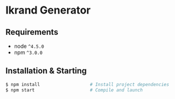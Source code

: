 # Ikrand Generator

## Requirements
* node `^4.5.0`
* npm `^3.0.0`

## Installation & Starting

```bash
$ npm install                   # Install project dependencies
$ npm start                     # Compile and launch
```
